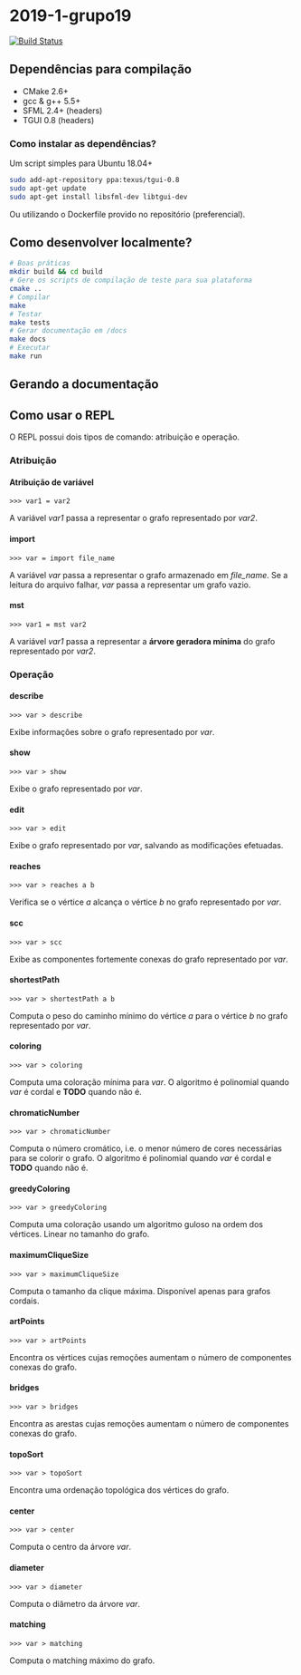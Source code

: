 # 2019-1-grupo19
[![Build Status](https://travis-ci.com/pds2-dcc-ufmg/2019-1-grupo19.svg?token=Mnxg5DUtyLmLApyc8NAT&branch=master)](https://travis-ci.com/pds2-dcc-ufmg/2019-1-grupo19)

## Dependências para compilação
- CMake 2.6+
- gcc & g++ 5.5+
- SFML 2.4+ (headers)
- TGUI 0.8 (headers)

### Como instalar as dependências?
Um script simples para Ubuntu 18.04+
```bash
sudo add-apt-repository ppa:texus/tgui-0.8
sudo apt-get update
sudo apt-get install libsfml-dev libtgui-dev
```
Ou utilizando o Dockerfile provido no repositório (preferencial).

## Como desenvolver localmente?
```bash
# Boas práticas
mkdir build && cd build
# Gere os scripts de compilação de teste para sua plataforma
cmake ..
# Compilar
make
# Testar
make tests
# Gerar documentação em /docs
make docs
# Executar
make run
```

## Gerando a documentação

## Como usar o REPL
O REPL possui dois tipos de comando: atribuição e operação.

### Atribuição

#### Atribuição de variável
```
>>> var1 = var2
```
A variável *var1* passa a representar o grafo representado por *var2*.

#### import
```
>>> var = import file_name
```
A variável *var* passa a representar o grafo armazenado em *file_name*. Se a leitura do arquivo falhar, *var* passa a representar um grafo vazio.

#### mst
```
>>> var1 = mst var2
```
A variável *var1* passa a representar a **árvore geradora mínima** do grafo representado por *var2*.

### Operação

#### describe
```
>>> var > describe
```
Exibe informações sobre o grafo representado por *var*.

#### show
```
>>> var > show
```
Exibe o grafo representado por *var*.

#### edit
```
>>> var > edit
```
Exibe o grafo representado por *var*, salvando as modificações efetuadas.

#### reaches
```
>>> var > reaches a b
```
Verifica se o vértice *a* alcança o vértice *b* no grafo representado por *var*.

#### scc
```
>>> var > scc
```
Exibe as componentes fortemente conexas do grafo representado por *var*.

#### shortestPath
```
>>> var > shortestPath a b
```
Computa o peso do caminho mínimo do vértice *a* para o vértice *b* no grafo representado por *var*.

#### coloring
```
>>> var > coloring
```
Computa uma coloração mínima para *var*. O algoritmo é polinomial quando *var* é cordal e **TODO** quando não é.

#### chromaticNumber
```
>>> var > chromaticNumber
```
Computa o número cromático, i.e. o menor número de cores necessárias para se colorir o grafo. O algoritmo é polinomial quando *var* é cordal e **TODO** quando não é.

#### greedyColoring
```
>>> var > greedyColoring
```
Computa uma coloração usando um algoritmo guloso na ordem dos vértices. Linear no tamanho do grafo.

#### maximumCliqueSize
```
>>> var > maximumCliqueSize
```
Computa o tamanho da clique máxima. Disponível apenas para grafos cordais.

#### artPoints
```
>>> var > artPoints
```
Encontra os vértices cujas remoções aumentam o número de componentes conexas do grafo.

#### bridges
```
>>> var > bridges
```
Encontra as arestas cujas remoções aumentam o número de componentes conexas do grafo.

#### topoSort
```
>>> var > topoSort
```
Encontra uma ordenação topológica dos vértices do grafo.

#### center
```
>>> var > center
```
Computa o centro da árvore *var*.

#### diameter
```
>>> var > diameter
```
Computa o diâmetro da árvore *var*.

#### matching
```
>>> var > matching
```
Computa o matching máximo do grafo.
